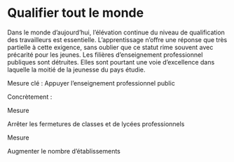 # Qualifier tout le monde

<div class="admonition note">

Dans le monde d’aujourd’hui, l’élévation continue du niveau de
qualification des travailleurs est essentielle. L’apprentissage n’offre
une réponse que très partielle à cette exigence, sans oublier que ce
statut rime souvent avec précarité pour les jeunes. Les filières
d’enseignement professionnel publiques sont détruites. Elles sont
pourtant une voie d’excellence dans laquelle la moitié de la jeunesse du
pays étudie.

</div>

Mesure clé : Appuyer l’enseignement professionnel public

Concrètement :

<div class="admonition">

Mesure

Arrêter les fermetures de classes et de lycées professionnels

</div>

<div class="admonition">

Mesure

Augmenter le nombre d’établissements

</div>
